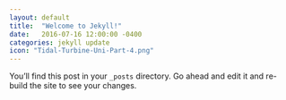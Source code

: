 ```yaml
---
layout: default
title:  "Welcome to Jekyll!"
date:   2016-07-16 12:00:00 -0400
categories: jekyll update
icon: "Tidal-Turbine-Uni-Part-4.png"
---
```

You’ll find this post in your `_posts` directory. Go ahead and edit it and re-build the site to see your changes.